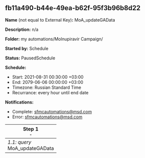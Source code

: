 ## fb11a490-b44e-49ea-b62f-95f3b96b8d22

**Name** (not equal to External Key)**:** MoA_updateGAData

**Description:** n/a

**Folder:** my automations/Molnupiravir Campaign/

**Started by:** Schedule

**Status:** PausedSchedule

**Schedule:**

* Start: 2021-08-31 00:30:00 +03:00
* End: 2079-06-06 00:00:00 +03:00
* Timezone: Russian Standard Time
* Recurrance: every hour until end date

**Notifications:**

* Complete: sfmcautomations@msd.com
* Error: sfmcautomations@msd.com

| Step 1<br>_<small>-</small>_ |
| --- |
| _1.1: query_<br>MoA_updateGAData |
